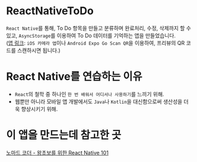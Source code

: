 # ReactNativeToDo
`React Native`를 통해, To Do 항목을 만들고 분류하며 완료처리, 수정, 삭제까지 할 수 있고, `AsyncStorage`를 이용하여 To Do 데이터를 기억하는 앱을 만들었습니다.   
([앱 링크](https://expo.dev/@kuman514/ReactNativeToDo): `iOS 카메라 앱`이나 `Android Expo Go Scan QR`을 이용하여, 프리뷰의 QR 코드를 스캔하시면 됩니다.)

# React Native를 연습하는 이유
- `React`의 철학 중 하나인 `한 번 배워서 어디서나 사용하기`를 느끼기 위해.
- 웹뿐만 아니라 모바일 앱 개발에서도 `Java`나 `Kotlin`을 대신함으로써 생산성을 더욱 향상시키기 위해.

# 이 앱을 만드는데 참고한 곳
[노마드 코더 - 왕초보를 위한 React Native 101](https://nomadcoders.co/react-native-for-beginners/lobby)
